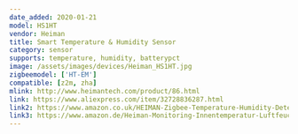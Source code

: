 ```yaml
---
date_added: 2020-01-21
model: HS1HT
vendor: Heiman
title: Smart Temperature & Humidity Sensor
category: sensor
supports: temperature, humidity, batterypct
image: /assets/images/devices/Heiman_HS1HT.jpg
zigbeemodel: ['HT-EM']
compatible: [z2m, zha]
mlink: http://www.heimantech.com/product/86.html
link: https://www.aliexpress.com/item/32728836287.html
link2: https://www.amazon.co.uk/HEIMAN-Zigbee-Temperature-Humidity-Detector/dp/B07DJ6MF53
link3: https://www.amazon.de/Heiman-Monitoring-Innentemperatur-Luftfeuchtigkeit-Sensor/dp/B01MT79P1C
---
```



